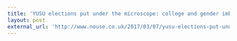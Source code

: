 ```yaml
---
title: 'YUSU elections put under the microscope: college and gender imbalances'
layout: post
external_url: 'http://www.nouse.co.uk/2017/03/07/yusu-elections-put-under-the-microscope-college-chances-campus-stances-and-gender-imbalances/'
---
```

